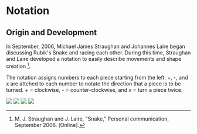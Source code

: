 # Notation

## Origin and Development

In September, 2006, Michael James Straughan and Johannes Laire began discussing Rubik's Snake and racing each other. During this time, Straughan and Laire developed a notation to easily describe movements and shape creation [^straughan-laire-2006].

The notation assigns numbers to each piece starting from the left. +, -, and x are attched to each number to notate the direction that a piece is to be turned. + = clockwise, - = counter-clockwise, and x = turn a piece twice.

![](img/Notation/Notation1.png)
![](img/Notation/Notation2.png)
![](img/Notation/Notation3.png)
![](img/Notation/Notation4.png)

[^straughan-laire-2006]: M. J. Straughan and J. Laire, "Snake," Personal communication, September 2006. [Online].
